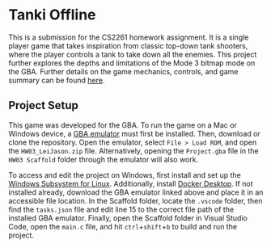 # Tanki Offline

This is a submission for the CS2261 homework assignment. It is a single player game that takes inspiration from classic top-down tank shooters, where the player controls a tank to take down all the enemies. This project further explores the depths and limitations of the Mode 3 bitmap mode on the GBA. Further details on the game mechanics, controls, and game summary can be found [here](./HW03%20Scaffold/README.md).

## Project Setup
This game was developed for the GBA. To run the game on a Mac or Windows device, a [GBA emulator](https://mgba.io/) must first be installed. Then, download or clone the repository. Open the emulator, select `File > Load ROM`, and open the `HW03_LeiJason.zip` file. Alternatively, opening the `Project.gba` file in the `HW03 Scaffold` folder through the emulator will also work.

To access and edit the project on Windows, first install and set up the [Windows Subsystem for Linux](https://learn.microsoft.com/en-us/windows/wsl/install). Additionally, install [Docker Desktop](https://www.docker.com/products/docker-desktop/). If not installed already, download the GBA emulator linked above and place it in an accessible file location. In the Scaffold folder, locate the `.vscode` folder, then find the `tasks.json` file and edit line 15 to the correct file path of the installed GBA emulator. Finally, open the Scaffold folder in Visual Studio Code, open the `main.c` file, and hit `ctrl`+`shift`+`b` to build and run the project.
